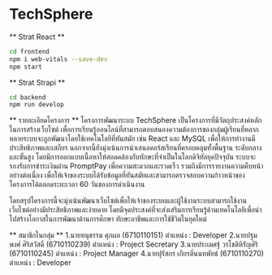 # TechSphere

** Strat React **

```bash
cd frontend
npm i web-vitals --save-dev
npm start
```

** Strat Strapi **

```bash
cd backend
npm run develop
```

** รายละเอียดโครงการ **
โครงการพัฒนาระบบ TechSphere เป็นโครงการที่มีวัตถุประสงค์หลักในการสร้างเว็บไซต์ เพื่อการเรียนรู้ออนไลน์ที่สามารถตอบสนองความต้องการของกลุ่มผู้เรียนที่หลากหลายระบบจะถูกพัฒนาโดยใช้เทคโนโลยีที่ทันสมัย เช่น React และ MySQL เพื่อให้การทำงานมีประสิทธิภาพและเสถียร นอกจากนี้ยังมุ่งเน้นการนำเสนอคอร์สเรียนที่ครอบคลุมทั้งพื้นฐาน ระดับกลาง และขั้นสูง โดยมีการออกแบบเนื้อหาให้สอดคล้องกับทักษะที่จำเป็นในโลกดิจิทัลยุคปัจจุบัน ระบบจะรองรับการชำระเงินผ่าน PromptPay เพื่อความสะดวกและรวดเร็ว รวมถึงมีการรายงานความคืบหน้าอย่างต่อเนื่อง เพื่อให้เจ้าของระบบได้รับข้อมูลที่ทันสมัยและสามารถตรวจสอบความก้าวหน้าของโครงการได้ตลอดระยะเวลา 60 วันของการดำเนินงาน

โดยสรุปโครงการนี้จะมุ่งเน้นพัฒนาเว็บไซต์เพื่อให้เจ้าของระบบและผู้ใช้งานระบบสามารถใช้งานเว็บไซต์อย่างมีประสิทธิภาพและง่ายดาย โดยมีจุดประสงค์ที่จะส่งเสริมการเรียนรู้ด้านเทคโนโลยีเพื่อนำไปสร้างโอกาสในการพัฒนาด้านการศึกษา ทักษะอาชีพและการใช้ชีวิตในยุคใหม่

** สมาชิกในกลุ่ม **
1.นายทนุธรรม ศุภผล (6710110151) ตำแหน่ง : Developer
2.นายปฐมพงศ์ ศิริสวัสดิ์ (6710110239) ตำแหน่ง : Project Secretary
3.นายประเมศฐ์ วรโชติหิรัญศิริ (6710110245) ตำแหน่ง : Project Manager
4.นายปุรัสกร เกียรติ์นนทพัทธ์ (6710110270) ตำแหน่ง : Developer
